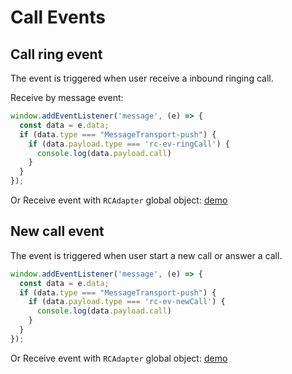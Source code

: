 # Call Events

## Call ring event

The event is triggered when user receive a inbound ringing call.

Receive by message event:

```js
window.addEventListener('message', (e) => {
  const data = e.data;
  if (data.type === "MessageTransport-push") {
    if (data.payload.type === 'rc-ev-ringCall') {
      console.log(data.payload.call)
    }
  }
});
```

Or Receive event with `RCAdapter` global object: [demo](api.md#register-a-logger-and-contact-matcher-service)

## New call event

The event is triggered when user start a new call or answer a call.

```js
window.addEventListener('message', (e) => {
  const data = e.data;
  if (data.type === "MessageTransport-push") {
    if (data.payload.type === 'rc-ev-newCall') {
      console.log(data.payload.call)
    }
  }
});
```

Or Receive event with `RCAdapter` global object: [demo](api.md#register-a-logger-and-contact-matcher-service)

